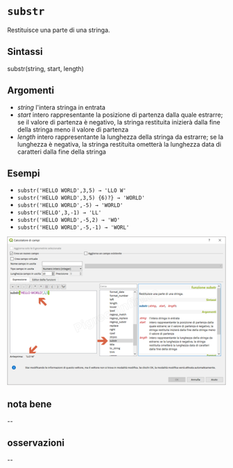 # `substr`

Restituisce una parte di una stringa.

## Sintassi

substr(string, start, length)

## Argomenti

* _string_ l'intera stringa in entrata
* _start_ intero rappresentante la posizione di partenza dalla quale estrarre; se il valore di partenza è negativo, la stringa restituita inizierà dalla fine della stringa meno il valore di partenza
* _length_ intero rappresentante la lunghezza della stringa da estrarre; se la lunghezza è negativa, la stringa restituita ometterà la lunghezza data di caratteri dalla fine della stringa

## Esempi

* `substr('HELLO WORLD',3,5) → 'LLO W'`
* `substr('HELLO WORLD',3,5) {6)?} → 'WORLD'`
* `substr('HELLO WORLD',-5) → 'WORLD'`
* `substr('HELLO',3,-1) → 'LL'`
* `substr('HELLO WORLD',-5,2) → 'WO'`
* `substr('HELLO WORLD',-5,-1) → 'WORL'`

![](/img/stringhe_di_testo/substr/substr1.png)

## nota bene

--

## osservazioni

--